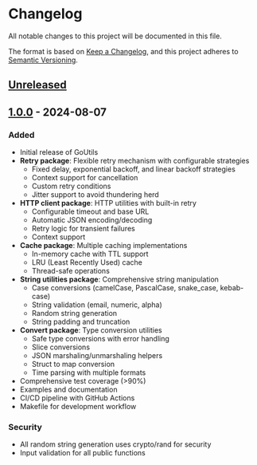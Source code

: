 # Changelog

All notable changes to this project will be documented in this file.

The format is based on [Keep a Changelog](https://keepachangelog.com/en/1.0.0/),
and this project adheres to [Semantic Versioning](https://semver.org/spec/v2.0.0.html).

## [Unreleased]

## [1.0.0] - 2024-08-07

### Added
- Initial release of GoUtils
- **Retry package**: Flexible retry mechanism with configurable strategies
  - Fixed delay, exponential backoff, and linear backoff strategies
  - Context support for cancellation
  - Custom retry conditions
  - Jitter support to avoid thundering herd
- **HTTP client package**: HTTP utilities with built-in retry
  - Configurable timeout and base URL
  - Automatic JSON encoding/decoding
  - Retry logic for transient failures
  - Context support
- **Cache package**: Multiple caching implementations
  - In-memory cache with TTL support
  - LRU (Least Recently Used) cache
  - Thread-safe operations
- **String utilities package**: Comprehensive string manipulation
  - Case conversions (camelCase, PascalCase, snake_case, kebab-case)
  - String validation (email, numeric, alpha)
  - Random string generation
  - String padding and truncation
- **Convert package**: Type conversion utilities
  - Safe type conversions with error handling
  - Slice conversions
  - JSON marshaling/unmarshaling helpers
  - Struct to map conversion
  - Time parsing with multiple formats
- Comprehensive test coverage (>90%)
- Examples and documentation
- CI/CD pipeline with GitHub Actions
- Makefile for development workflow

### Security
- All random string generation uses crypto/rand for security
- Input validation for all public functions

[Unreleased]: https://github.com/jelech/goutils/compare/v1.0.0...HEAD
[1.0.0]: https://github.com/jelech/goutils/releases/tag/v1.0.0
